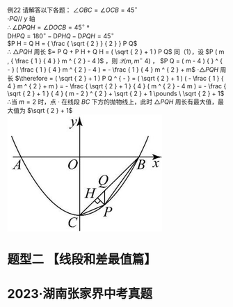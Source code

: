 例22 请解答以下各题：
$\angle O B C = \angle O C B = 4 5 ^ { \circ }$   
$\cdot P Q / / \ y$ 轴  
$\therefore \angle D P Q H = \angle D O C B = 4 5 ^ { \circ }$ °  
$\mathrm { D } H P Q = 1 8 0 ^ { \circ } - \mathrm { D } P H Q - \mathrm { D } P Q H = 4 5 ^ { \circ }$   
$P H = Q H = { \frac { \sqrt { 2 } } { 2 } } P Q$   
∴ $\triangle P Q H$ 周长 $= P Q + P H + Q H = ( \sqrt { 2 } + 1 ) P Q$
同（1），设 $P ( m , { \frac { 1 } { 4 } } m ^ { 2 } - 4 )$ ，则 $\mathcal { Q } ( m , m ^ { - } \ 4 )$ ， $P Q = ( m - 4 ) { } ^ { - } ( \frac { 1 } { 4 } m ^ { 2 } - 4 ) = - \frac { 1 } { 4 } m ^ { 2 } + m$ $\cdot \triangle P Q H$ 周长 $\therefore = ( \sqrt { 2 } + 1 ) P Q ^ { - } = ( \sqrt { 2 } + 1 ) ( - \frac { 1 } { 4 } m ^ { 2 } + m ) = - \frac { \sqrt { 2 } + 1 } { 4 } ( m ^ { 2 } - 4 m ) = - \frac { \sqrt { 2 } + 1 } { 4 } ( m - 2 ) ^ { 2 } + \sqrt { 2 } + 1 \pounds \ \sqrt { 2 } + 1$ ∴当 $m = 2$ 时，点 $\cdot$ 在线段 $B C$ 下方的抛物线上，此时 $\triangle P Q H$ 周长有最大值，最大值为 $\sqrt { 2 } + 1$
![](<../../qs_image_DB/专题2-7_二次函数中的最值问题（解析版）/580d2e617504ad9da030f997024e1aa400bfcfc626883e3ed7f020c8f692f544.jpg>)
# 题型二 【线段和差最值篇】
# 2023·湖南张家界中考真题
